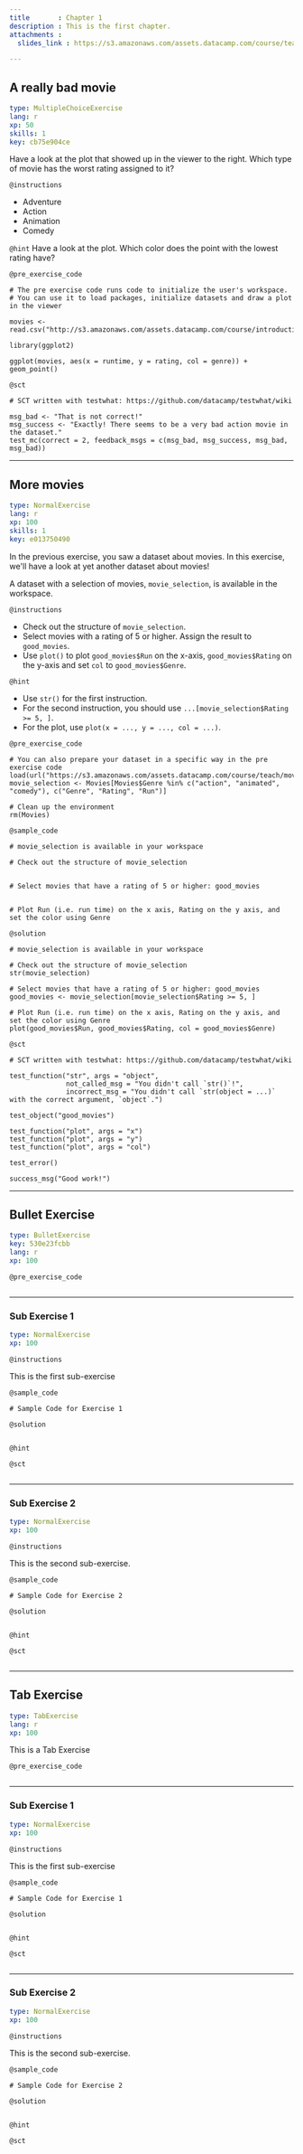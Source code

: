 ```yaml
---
title       : Chapter 1
description : This is the first chapter.
attachments :
  slides_link : https://s3.amazonaws.com/assets.datacamp.com/course/teach/slides_example.pdf

---
```

## A really bad movie

```yaml
type: MultipleChoiceExercise
lang: r
xp: 50
skills: 1
key: cb75e904ce
```

Have a look at the plot that showed up in the viewer to the right. Which type of movie has the worst rating assigned to it?

`@instructions`
- Adventure
- Action
- Animation
- Comedy

`@hint`
Have a look at the plot. Which color does the point with the lowest rating have?

`@pre_exercise_code`
```{r}
# The pre exercise code runs code to initialize the user's workspace.
# You can use it to load packages, initialize datasets and draw a plot in the viewer

movies <- read.csv("http://s3.amazonaws.com/assets.datacamp.com/course/introduction_to_r/movies.csv")

library(ggplot2)

ggplot(movies, aes(x = runtime, y = rating, col = genre)) + geom_point()
```

`@sct`
```{r}
# SCT written with testwhat: https://github.com/datacamp/testwhat/wiki

msg_bad <- "That is not correct!"
msg_success <- "Exactly! There seems to be a very bad action movie in the dataset."
test_mc(correct = 2, feedback_msgs = c(msg_bad, msg_success, msg_bad, msg_bad))
```

---
## More movies

```yaml
type: NormalExercise
lang: r
xp: 100
skills: 1
key: e013750490
```

In the previous exercise, you saw a dataset about movies. In this exercise, we'll have a look at yet another dataset about movies!

A dataset with a selection of movies, `movie_selection`, is available in the workspace.

`@instructions`
- Check out the structure of `movie_selection`.
- Select movies with a rating of 5 or higher. Assign the result to `good_movies`.
- Use `plot()` to  plot `good_movies$Run` on the x-axis, `good_movies$Rating` on the y-axis and set `col` to `good_movies$Genre`.

`@hint`
- Use `str()` for the first instruction.
- For the second instruction, you should use `...[movie_selection$Rating >= 5, ]`.
- For the plot, use `plot(x = ..., y = ..., col = ...)`.

`@pre_exercise_code`
```{r}
# You can also prepare your dataset in a specific way in the pre exercise code
load(url("https://s3.amazonaws.com/assets.datacamp.com/course/teach/movies.RData"))
movie_selection <- Movies[Movies$Genre %in% c("action", "animated", "comedy"), c("Genre", "Rating", "Run")]

# Clean up the environment
rm(Movies)
```

`@sample_code`
```{r}
# movie_selection is available in your workspace

# Check out the structure of movie_selection


# Select movies that have a rating of 5 or higher: good_movies


# Plot Run (i.e. run time) on the x axis, Rating on the y axis, and set the color using Genre

```

`@solution`
```{r}
# movie_selection is available in your workspace

# Check out the structure of movie_selection
str(movie_selection)

# Select movies that have a rating of 5 or higher: good_movies
good_movies <- movie_selection[movie_selection$Rating >= 5, ]

# Plot Run (i.e. run time) on the x axis, Rating on the y axis, and set the color using Genre
plot(good_movies$Run, good_movies$Rating, col = good_movies$Genre)
```

`@sct`
```{r}
# SCT written with testwhat: https://github.com/datacamp/testwhat/wiki

test_function("str", args = "object",
              not_called_msg = "You didn't call `str()`!",
              incorrect_msg = "You didn't call `str(object = ...)` with the correct argument, `object`.")

test_object("good_movies")

test_function("plot", args = "x")
test_function("plot", args = "y")
test_function("plot", args = "col")

test_error()

success_msg("Good work!")
```



---
## Bullet Exercise

```yaml
type: BulletExercise
key: 530e23fcbb
lang: r
xp: 100
```


`@pre_exercise_code`
```{r}

```


***

### Sub Exercise 1

```yaml
type: NormalExercise
xp: 100
```

`@instructions`

This is the first sub-exercise 

`@sample_code`

```{r}
# Sample Code for Exercise 1
```

`@solution`
```{r}

```

`@hint`

`@sct`
```{r}

```

***

### Sub Exercise 2

```yaml
type: NormalExercise
xp: 100
```

`@instructions`

This is the second sub-exercise.


`@sample_code`

```{r}
# Sample Code for Exercise 2
```

`@solution`
```{r}

```

`@hint`

`@sct`
```{r}

```

---
## Tab Exercise

```yaml
type: TabExercise
lang: r
xp: 100
```

This is a Tab Exercise


`@pre_exercise_code`
```{r}

```


***

### Sub Exercise 1

```yaml
type: NormalExercise
xp: 100
```

`@instructions`

This is the first sub-exercise 

`@sample_code`

```{r}
# Sample Code for Exercise 1
```

`@solution`
```{r}

```

`@hint`

`@sct`
```{r}

```

***

### Sub Exercise 2

```yaml
type: NormalExercise
xp: 100
```

`@instructions`

This is the second sub-exercise.


`@sample_code`

```{r}
# Sample Code for Exercise 2
```

`@solution`
```{r}

```

`@hint`

`@sct`
```{r}

```
